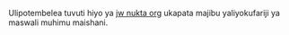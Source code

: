 Ulipotembelea tuvuti hiyo ya [jw nukta org](www.jw.org/sw) ukapata majibu yaliyokufariji ya maswali muhimu maishani.

